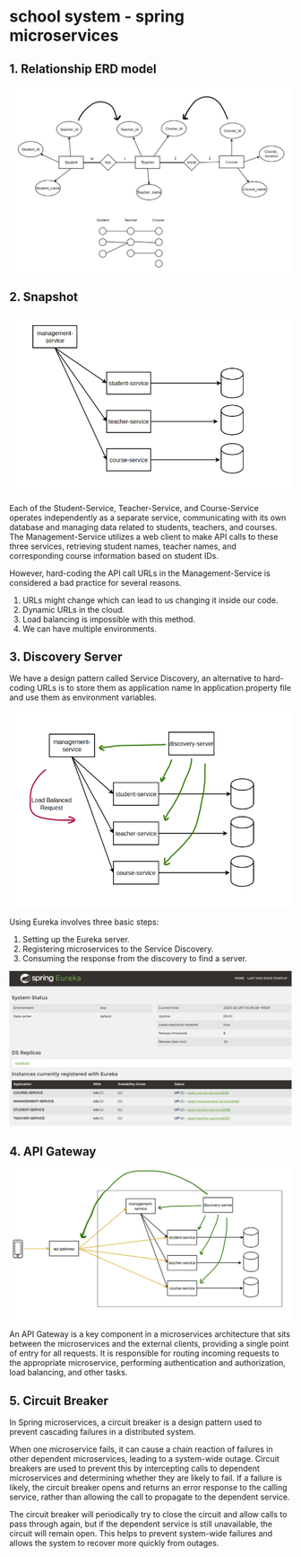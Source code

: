 # school system - spring microservices

## 1. Relationship ERD model

![alt text](./assets/erd.png)

## 2. Snapshot

![alt text](./assets/snapshot.png)

Each of the Student-Service, Teacher-Service, and Course-Service operates independently as a separate service, communicating with its own database and managing data related to students, teachers, and courses. The Management-Service utilizes a web client to make API calls to these three services, retrieving student names, teacher names, and corresponding course information based on student IDs.

However, hard-coding the API call URLs in the Management-Service is considered a bad practice for several reasons.

1. URLs might change which can lead to us changing it inside our code.
2. Dynamic URLs in the cloud.
3. Load balancing is impossible with this method.
4. We can have multiple environments.

## 3. Discovery Server

We have a design pattern called Service Discovery, an alternative to hard-coding URLs is to store them as application name in application.property file and use them as environment variables.

![alt text](./assets/eureka.png)

Using Eureka involves three basic steps:

1. Setting up the Eureka server.
2. Registering microservices to the Service Discovery.
3. Consuming the response from the discovery to find a server.

![alt text](./assets/console.png)

## 4. API Gateway

![alt text](./assets/gateway.png)

An API Gateway is a key component in a microservices architecture that sits between the microservices and the external clients, providing a single point of entry for all requests. It is responsible for routing incoming requests to the appropriate microservice, performing authentication and authorization, load balancing, and other tasks.

## 5. Circuit Breaker

In Spring microservices, a circuit breaker is a design pattern used to prevent cascading failures in a distributed system.

When one microservice fails, it can cause a chain reaction of failures in other dependent microservices, leading to a system-wide outage. Circuit breakers are used to prevent this by intercepting calls to dependent microservices and determining whether they are likely to fail. If a failure is likely, the circuit breaker opens and returns an error response to the calling service, rather than allowing the call to propagate to the dependent service.

The circuit breaker will periodically try to close the circuit and allow calls to pass through again, but if the dependent service is still unavailable, the circuit will remain open. This helps to prevent system-wide failures and allows the system to recover more quickly from outages.
